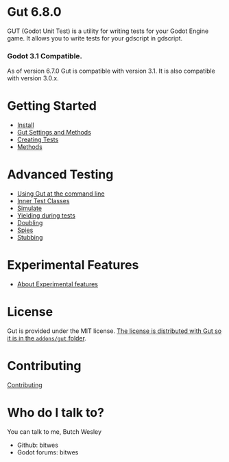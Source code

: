 # Gut 6.8.0
GUT (Godot Unit Test) is a utility for writing tests for your Godot Engine game.  It allows you to write tests for your gdscript in gdscript.

### Godot 3.1 Compatible.
As of version 6.7.0 Gut is compatible with version 3.1.  It is also compatible with version 3.0.x.

# Getting Started
* [Install](Install)
* [Gut Settings and Methods](Gut-Settings-And-Methods)
* [Creating Tests](Creating-Tests)
* [Methods](Methods)

# Advanced Testing
* [Using Gut at the command line](Command-Line)
* [Inner Test Classes](Inner-Test-Classes)
* [Simulate](Simulate)
* [Yielding during tests](Yielding)
* [Doubling](Doubles)
* [Spies](Spies)
* [Stubbing](Stubbing)

# Experimental Features
* [About Experimental features](About-Experimental)

# License
Gut is provided under the MIT license.  [The license is distributed with Gut so it is in the `addons/gut` folder](https://github.com/bitwes/Gut/blob/master/addons/gut/LICENSE.md).

# Contributing
[Contributing](Contributing)

# Who do I talk to?
You can talk to me, Butch Wesley

* Github:  bitwes
* Godot forums:  bitwes
